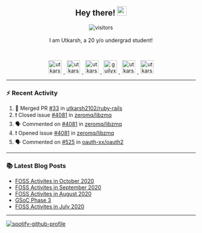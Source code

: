 <h2 align="center">
  <b>Hey there!</b> <img src="https://media.giphy.com/media/hvRJCLFzcasrR4ia7z/giphy.gif" width="25px">
</h2>

<p align="center">
  <img src="https://visitor-badge.glitch.me/badge?page_id=utkarsh2102" alt="visitors">
  <br/>
  <br/>
  I am Utkarsh, a 20 y/o undergrad student!
</p>

<br/>
<p align="center">
<a href="https://nm.debian.org/person/utkarsh/">
  <img alt="utkarsh2102 | Debian" width="35px" src="https://www.flaticon.com/svg/static/icons/svg/226/226772.svg" hspace="5"/>
</a>
<a href="https://twitter.com/utkarsh2102">
  <img alt="utkarsh2102 | Twitter" width="35px" src="https://image.flaticon.com/icons/svg/2111/2111703.svg" hspace="5"/>
</a>
<a href="mailto:utkarsh@debian.org">
  <img alt="utkarsh2102 | Mail" width="35px" src="https://www.flaticon.com/svg/static/icons/svg/893/893315.svg" hspace="5"/>
</a>
<a href="https://open.spotify.com/user/wr6c7rh4fwc5fvibnwrwwzlrn">
  <img alt="guilyx's Spotify" width="35px" src="https://image.flaticon.com/icons/svg/2111/2111627.svg" hspace="5"/>
</a>
<a href="https://www.linkedin.com/in/utkarsh2102"><img alt="utkarsh2102 | LinkedIn" width="35px" src="https://image.flaticon.com/icons/svg/2111/2111465.svg" hspace="5"/>
</a>
<a href="https://www.instagram.com/utkarsh2102">
  <img alt="utkarsh2102 | Instagram" width="35px" src="https://image.flaticon.com/icons/svg/2111/2111421.svg" hspace="5"/>
</a>
</p>

---

### :zap: Recent Activity

<!--START_SECTION:activity-->
1. 🎉 Merged PR [#33](https://github.com/utkarsh2102/ruby-rails/pull/33) in [utkarsh2102/ruby-rails](https://github.com/utkarsh2102/ruby-rails)
2. ❗️ Closed issue [#4081](https://github.com/zeromq/libzmq/issues/4081) in [zeromq/libzmq](https://github.com/zeromq/libzmq)
3. 🗣 Commented on [#4081](https://github.com/zeromq/libzmq/issues/4081) in [zeromq/libzmq](https://github.com/zeromq/libzmq)
4. ❗️ Opened issue [#4081](https://github.com/zeromq/libzmq/issues/4081) in [zeromq/libzmq](https://github.com/zeromq/libzmq)
5. 🗣 Commented on [#525](https://github.com/oauth-xx/oauth2/issues/525) in [oauth-xx/oauth2](https://github.com/oauth-xx/oauth2)
<!--END_SECTION:activity-->

---

### :books: Latest Blog Posts

<!-- BLOG-POST-LIST:START -->
- [FOSS Activites in October 2020](https://utkarsh2102.com/posts/foss-in-oct-20/)
- [FOSS Activites in September 2020](https://utkarsh2102.com/posts/foss-in-sept-20/)
- [FOSS Activites in August 2020](https://utkarsh2102.com/posts/foss-in-aug-20/)
- [GSoC Phase 3](https://utkarsh2102.com/posts/gsoc-phase-3/)
- [FOSS Activites in July 2020](https://utkarsh2102.com/posts/foss-in-july-20/)
<!-- BLOG-POST-LIST:END -->

---

[![spotify-github-profile](https://spotify-github-profile.vercel.app/api/view?uid=wr6c7rh4fwc5fvibnwrwwzlrn&cover_image=true)](https://spotify-github-profile.vercel.app/api/view?uid=wr6c7rh4fwc5fvibnwrwwzlrn&redirect=true)
